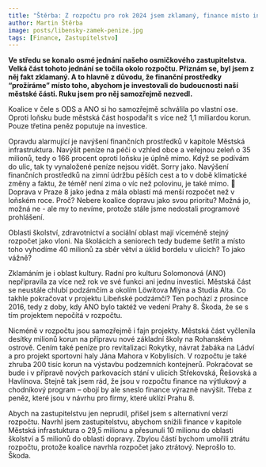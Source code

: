 ```yaml
---
title: "Štěrba: Z rozpočtu pro rok 2024 jsem zklamaný, finance místo investic prožíráme"
author: Martin Štěrba
image: posts/libensky-zamek-penize.jpg
tags: [Finance, Zastupitelstvo]
---
```


**Ve středu se konalo osmé jednání našeho osmičkového zastupitelstva. Velká část tohoto jednání se točila okolo rozpočtu. Přiznám se, byl jsem z něj fakt zklamaný. A to hlavně z důvodu, že finanční prostředky “prožíráme” místo toho, abychom je investovali do budoucnosti naší městské části. Ruku jsem pro něj samozřejmě nezvedl.**

Koalice v čele s ODS a ANO si ho samozřejmě schválila po vlastní ose. Oproti loňsku bude městská část hospodařit s více než 1,1 miliardou korun. Pouze třetina peněz poputuje na investice.

Opravdu alarmující je navýšení finančních prostředků v kapitole Městská infrastruktura. Navýšit peníze na péči o vzhled obce a veřejnou zeleň o 35 milionů, tedy o 166 procent oproti loňsku je úplně mimo. Když se podívám do ulic, tak ty vynaložené peníze nejsou vidět. Sorry jako. Navýšení finančních prostředků na zimní údržbu pěších cest a to v době klimatické změny a faktu, že téměř není zima o víc než polovinu, je také mimo. 🌲
Doprava v Praze 8 jako jedna z mála oblastí má menší rozpočet než v loňském roce. Proč? Nebere koalice dopravu jako svou prioritu? Možná jo, možná ne - ale my to nevíme, protože stále jsme nedostali programové prohlášení. 

Oblasti školství, zdravotnictví a sociální oblast mají víceméně stejný rozpočet jako vloni. Na školácích a seniorech tedy budeme šetřit a místo toho vyhodíme 40 milionů za sběr větví a úklid bordelu v ulicích? To jako vážně? 

Zklamáním je i oblast kultury. Radní pro kulturu Solomonová (ANO) nepřipravila za více než rok ve své funkci ani jednu investici. Městská část se neustále chlubí podzámčím a okolím Löwitova Mlýna a Studia Alta. Co takhle pokračovat v projektu Libeňské podzámčí? Ten pochází z prosince 2016, tedy z doby, kdy ANO bylo taktéž ve vedení Prahy 8. Škoda, že se s tím projektem nepočítá v rozpočtu. 

Nicméně v rozpočtu jsou samozřejmě i fajn projekty. Městská část vyčlenila desítky milionů korun na přípravu nové základní školy na Rohanském ostrově. Cením také peníze pro revitalizaci Rokytky, návrat žabáka na Ládví a pro projekt sportovní haly Jána Mahora v Kobylisích. V rozpočtu je také zhruba 200 tisíc korun na výstavbu podzemních kontejnerů. Pokračovat se bude i v přípravě nových parkovacích stání v ulicích Střekovská, Řešovská a Havlínova. Stejně tak jsem rád, že jsou v rozpočtu finance na výtlukový a chodníkový program – obojí by ale sneslo finance výrazně navýšit. Třeba z peněz, které jsou v návrhu pro firmy, které uklízí Prahu 8. 

Abych na zastupitelstvu jen neprudil, přišel jsem s alternativní verzí rozpočtu. Navrhl jsem zastupitelstvu, abychom snížili finance v kapitole Městská infrastuktura o 29,5 milionu a přesunuli 10 milionu do oblasti školství a 5 milionů do oblasti dopravy. Zbylou částí bychom umořili ztrátu rozpočtu, protože koalice navrhla rozpočet jako ztrátový. Neprošlo to. Škoda.